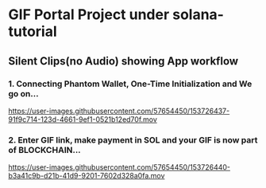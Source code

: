 # GIF Portal Project under solana-tutorial

## Silent Clips(no Audio) showing App workflow
### 1. Connecting Phantom Wallet, One-Time Initialization and We go on...
https://user-images.githubusercontent.com/57654450/153726437-91f9c714-123d-4661-9ef1-0521b12ed70f.mov


### 2. Enter GIF link, make payment in SOL and your GIF is now part of BLOCKCHAIN...
https://user-images.githubusercontent.com/57654450/153726440-b3a41c9b-d21b-41d9-9201-7602d328a0fa.mov

